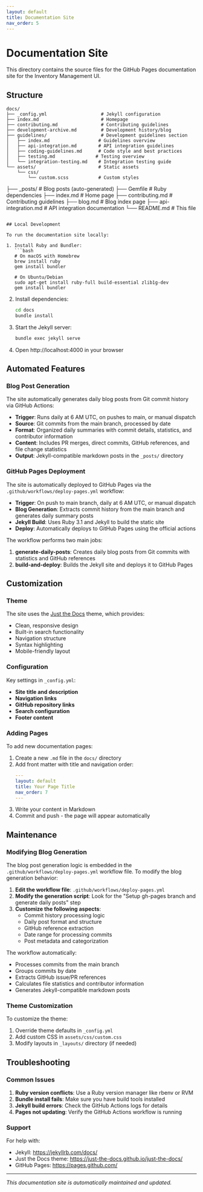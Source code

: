 ```yaml
---
layout: default
title: Documentation Site
nav_order: 5
---
```


# Documentation Site

This directory contains the source files for the GitHub Pages documentation site for the Inventory Management UI.

## Structure

```
docs/
├── _config.yml                    # Jekyll configuration
├── index.md                       # Homepage
├── contributing.md                # Contributing guidelines
├── development-archive.md         # Development history/blog
├── guidelines/                    # Development guidelines section
│   ├── index.md                  # Guidelines overview
│   ├── api-integration.md        # API integration guidelines
│   ├── coding-guidelines.md      # Code style and best practices
│   ├── testing.md               # Testing overview
│   └── integration-testing.md    # Integration testing guide
└── assets/                       # Static assets
    └── css/
        └── custom.scss           # Custom styles
```
├── _posts/              # Blog posts (auto-generated)
├── Gemfile              # Ruby dependencies
├── index.md             # Home page
├── contributing.md      # Contributing guidelines
├── blog.md             # Blog index page
├── api-integration.md  # API integration documentation
└── README.md           # This file
```

## Local Development

To run the documentation site locally:

1. Install Ruby and Bundler:
   ```bash
   # On macOS with Homebrew
   brew install ruby
   gem install bundler
   
   # On Ubuntu/Debian
   sudo apt-get install ruby-full build-essential zlib1g-dev
   gem install bundler
   ```

2. Install dependencies:
   ```bash
   cd docs
   bundle install
   ```

3. Start the Jekyll server:
   ```bash
   bundle exec jekyll serve
   ```

4. Open http://localhost:4000 in your browser

## Automated Features

### Blog Post Generation

The site automatically generates daily blog posts from Git commit history via GitHub Actions:

- **Trigger**: Runs daily at 6 AM UTC, on pushes to main, or manual dispatch
- **Source**: Git commits from the main branch, processed by date
- **Format**: Organized daily summaries with commit details, statistics, and contributor information
- **Content**: Includes PR merges, direct commits, GitHub references, and file change statistics
- **Output**: Jekyll-compatible markdown posts in the `_posts/` directory

### GitHub Pages Deployment

The site is automatically deployed to GitHub Pages via the `.github/workflows/deploy-pages.yml` workflow:

- **Trigger**: On push to main branch, daily at 6 AM UTC, or manual dispatch
- **Blog Generation**: Extracts commit history from the main branch and generates daily summary posts
- **Jekyll Build**: Uses Ruby 3.1 and Jekyll to build the static site
- **Deploy**: Automatically deploys to GitHub Pages using the official actions

The workflow performs two main jobs:
1. **generate-daily-posts**: Creates daily blog posts from Git commits with statistics and GitHub references
2. **build-and-deploy**: Builds the Jekyll site and deploys it to GitHub Pages

## Customization

### Theme

The site uses the [Just the Docs](https://just-the-docs.github.io/just-the-docs/) theme, which provides:

- Clean, responsive design
- Built-in search functionality
- Navigation structure
- Syntax highlighting
- Mobile-friendly layout

### Configuration

Key settings in `_config.yml`:

- **Site title and description**
- **Navigation links**
- **GitHub repository links**
- **Search configuration**
- **Footer content**

### Adding Pages

To add new documentation pages:

1. Create a new `.md` file in the `docs/` directory
2. Add front matter with title and navigation order:
   ```yaml
   ---
   layout: default
   title: Your Page Title
   nav_order: 7
   ---
   ```
3. Write your content in Markdown
4. Commit and push - the page will appear automatically

## Maintenance

### Modifying Blog Generation

The blog post generation logic is embedded in the `.github/workflows/deploy-pages.yml` workflow file. To modify the blog generation behavior:

1. **Edit the workflow file**: `.github/workflows/deploy-pages.yml`
2. **Modify the generation script**: Look for the "Setup gh-pages branch and generate daily posts" step
3. **Customize the following aspects**:
   - Commit history processing logic
   - Daily post format and structure
   - GitHub reference extraction
   - Date range for processing commits
   - Post metadata and categorization

The workflow automatically:
- Processes commits from the main branch
- Groups commits by date
- Extracts GitHub issue/PR references
- Calculates file statistics and contributor information
- Generates Jekyll-compatible markdown posts

### Theme Customization

To customize the theme:

1. Override theme defaults in `_config.yml`
2. Add custom CSS in `assets/css/custom.css`
3. Modify layouts in `_layouts/` directory (if needed)

## Troubleshooting

### Common Issues

1. **Ruby version conflicts**: Use a Ruby version manager like rbenv or RVM
2. **Bundle install fails**: Make sure you have build tools installed
3. **Jekyll build errors**: Check the GitHub Actions logs for details
4. **Pages not updating**: Verify the GitHub Actions workflow is running

### Support

For help with:
- Jekyll: https://jekyllrb.com/docs/
- Just the Docs theme: https://just-the-docs.github.io/just-the-docs/
- GitHub Pages: https://pages.github.com/

---

*This documentation site is automatically maintained and updated.*
